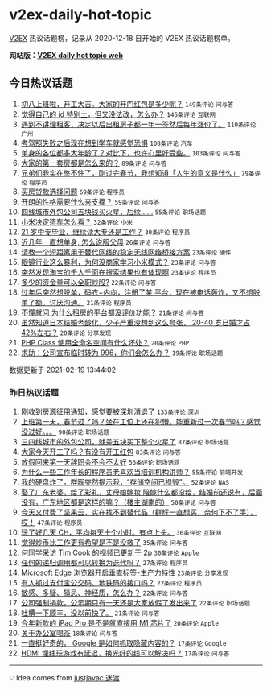 # v2ex-daily-hot-topic

[V2EX](https://www.v2ex.com/) 热议话题榜，记录从 2020-12-18 日开始的 V2EX 热议话题榜单。

**网站版：[V2EX daily hot topic web](https://realleonardo.github.io/v2ex-daily-hot-topic-web/)**

## 今日热议话题

<!-- TODAY BEGIN -->

1. [初八上班啦，开工大吉。大家的开门红包是多少呢？](https://www.v2ex.com/t/754104) `149条评论` `问与答`
1. [觉得自己的 id 特别土，但又没法改，怎么办？](https://www.v2ex.com/t/754143) `145条评论` `互联网`
1. [遇到不讲理租客，决定以后出租房子都一年一签然后每年涨价了。](https://www.v2ex.com/t/754105) `110条评论` `广州`
1. [考驾照失败之后现在想到学车就感觉恐惧](https://www.v2ex.com/t/754202) `108条评论` `汽车`
1. [单身的各位都多大年龄了？对比下，也许心里好受些。](https://www.v2ex.com/t/754126) `103条评论` `问与答`
1. [大家的第一套房都是怎么来的？](https://www.v2ex.com/t/754222) `89条评论` `问与答`
1. [兄弟们我实在憋不住了，刚过完春节，我想知道「人生的意义是什么」](https://www.v2ex.com/t/754256) `79条评论` `程序员`
1. [买房贷款选择问题](https://www.v2ex.com/t/754197) `69条评论` `程序员`
1. [开朗的性格需要什么来支撑？](https://www.v2ex.com/t/754124) `59条评论` `问与答`
1. [四线城市外包公司五块钱买火星，后续……](https://www.v2ex.com/t/754210) `55条评论` `职场话题`
1. [小米决定造车怎么看？](https://www.v2ex.com/t/754280) `32条评论` `小米`
1. [21 岁中专毕业，继续读大专还是工作？](https://www.v2ex.com/t/754316) `30条评论` `程序员`
1. [近几年一直想单身, 怎么说服父母](https://www.v2ex.com/t/754214) `26条评论` `问与答`
1. [请教一个短距离用于替代网线的稳定无线网络桥接方案](https://www.v2ex.com/t/754285) `23条评论` `硬件`
1. [眼镜行业这么暴利，为何没商家学习小米模式？](https://www.v2ex.com/t/754231) `23条评论` `问与答`
1. [突然发现淘宝的千人千面在搜索结果也有体现啊](https://www.v2ex.com/t/754192) `23条评论` `程序员`
1. [多少的资金量可以全职炒股?](https://www.v2ex.com/t/754335) `22条评论` `问与答`
1. [过年后突然想脱单，码农+内向，注册了某 平台，现在被电话轰炸，又不想脱单了额。讨厌沟通。](https://www.v2ex.com/t/754228) `21条评论` `程序员`
1. [不懂就问 为什么租房的平台都没评价功能？](https://www.v2ex.com/t/754183) `21条评论` `问与答`
1. [虽然知道日本结婚老龄化，少子严重没想到这么夸张， 20-40 岁已婚才占 42%左右？](https://www.v2ex.com/t/754287) `20条评论` `分享发现`
1. [PHP Class 使用全命名空间有什么坏处？](https://www.v2ex.com/t/754181) `20条评论` `PHP`
1. [求助：公司宣布临时转为 996，你们会怎么办？](https://www.v2ex.com/t/754346) `19条评论` `职场话题`

数据更新于 2021-02-19 13:44:02

<!-- TODAY END -->

### 昨日热议话题

<!-- YESTERDAY BEGIN -->

1. [刚收到房源征用通知，感觉要被深圳清退了](https://www.v2ex.com/t/753933) `133条评论` `深圳`
1. [上班第一天，春节过了吗？坐在工位上还在犯懵。能重新过一次春节吗？感觉没过好。。。](https://www.v2ex.com/t/753781) `90条评论` `职场话题`
1. [三四线城市的外包公司，就差五块买下整个火星了](https://www.v2ex.com/t/753842) `87条评论` `职场话题`
1. [大家今天开工了吗？有没有开工红包](https://www.v2ex.com/t/753796) `83条评论` `问与答`
1. [放假回来第一天辞职会不会不太好](https://www.v2ex.com/t/753907) `56条评论` `职场话题`
1. [为什么一些工作年长的程序员老喜欢当培训机构讲师？](https://www.v2ex.com/t/753786) `55条评论` `前端开发`
1. [我的硬盘炸了，群晖突然提示我，“存储空间已损毁”。](https://www.v2ex.com/t/753928) `52条评论` `NAS`
1. [娶了广东老婆，给了彩礼，丈母娘嫁妆 陪嫁什么都没给，结婚前还说有，后面没有，广东地区都是这样的嘛？（楼主湖南的）](https://www.v2ex.com/t/753987) `50条评论` `问与答`
1. [今天又付费了坚果云，实在找不到替代品（群辉一直想买，奈何下不了手），哎！](https://www.v2ex.com/t/753900) `47条评论` `程序员`
1. [玩了好几天 CH，平均每天十个小时。有点上头。](https://www.v2ex.com/t/753788) `36条评论` `互联网`
1. [觉得炒币比工作更有希望是不是没救了](https://www.v2ex.com/t/754055) `35条评论` `问与答`
1. [何同学采访 Tim Cook 的视频已更新于 2p](https://www.v2ex.com/t/754025) `30条评论` `Apple`
1. [任何的递归调用都可以转换为迭代吗？](https://www.v2ex.com/t/754051) `27条评论` `程序员`
1. [Microsoft Edge 浏览器开启垂直标签-生产力特性](https://www.v2ex.com/t/754070) `23条评论` `分享发现`
1. [有人抓过支付宝公交码、地铁码的接口吗？](https://www.v2ex.com/t/754024) `22条评论` `程序员`
1. [敏感、多疑、猜忌、神经质，怎么办？](https://www.v2ex.com/t/753912) `22条评论` `问与答`
1. [公司强制捐款，公示期只有一天还是大家放假了发出来了](https://www.v2ex.com/t/753784) `22条评论` `职场话题`
1. [吐槽一下顺丰，没以前快了。](https://www.v2ex.com/t/753875) `21条评论` `问与答`
1. [今年新款的 iPad Pro 是不是就直接用 M1 芯片了](https://www.v2ex.com/t/753794) `20条评论` `Apple`
1. [关于办公室喝茶](https://www.v2ex.com/t/753826) `18条评论` `问与答`
1. [一直挺好奇的， Google 是如何抓取隐藏内容的？](https://www.v2ex.com/t/753855) `17条评论` `Google`
1. [HDMI 埋线玩游戏有延迟，换光纤的线可以解决吗？](https://www.v2ex.com/t/753777) `17条评论` `问与答`

<!-- YESTERDAY END -->

---

💡 Idea comes from [justjavac 迷渡](https://github.com/justjavac/)

